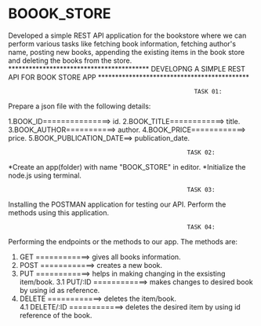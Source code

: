 # BOOOK_STORE
Developed a simple REST API application for the bookstore where we can perform various tasks like fetching book information, fetching author's name, posting new books, appending the existing  items in the book store and deleting the books from the store.
***************************************** DEVELOPNG  A SIMPLE REST API FOR BOOK STORE APP ********************************************

                                     
                                                         TASK 01:                           

 Prepare a json file with the following details:

 1.BOOK_ID===============> id.
 2.BOOK_TITLE============> title.
 3.BOOK_AUTHOR===========> author.
 4.BOOK_PRICE============> price.
 5.BOOK_PUBLICATION_DATE==> publication_date.
 

                                                       TASK 02:

*Create an app(folder) with name "BOOK_STORE" in editor.
*Initialize the node.js using terminal.


                                                       TASK 03:

Installing the POSTMAN application for testing our API. Perform the methods using this application.


                                                       TASK 04:

Performing the endpoints or the methods to our app.
The methods are:

1. GET    ============> gives all books information.
2. POST   ============> creates a new book.
3. PUT    ============> helps in making changing in the exsisting  item/book.
    3.1 PUT/:ID ============> makes changes to desired book by using id as reference.
4. DELETE ============> deletes the item/book.  
    4.1 DELETE/:ID ============> deletes the desired item by using id reference of the book.                         

